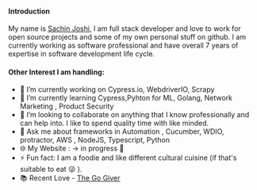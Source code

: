 
#### Introduction
My name is [Sachin Joshi](https://www.linkedin.com/in/sachin-s-joshi/), I am full stack developer and love to work for open source projects and some of my own personal stuff on github.
I am currently working as software professional and have overall 7 years of expertise in software development life cycle.

#### Other Interest I am handling: 

- 🔭 I’m currently working on Cypress.io, WebdriverIO, Scrapy
- 🌱 I’m currently learning Cypress,Pyhton for ML, Golang, Network Marketing , Product Security 
- 👯 I’m looking to collaborate on anything that I know professionally and can help into. I like to spend quality time with like minded.
- 💬 Ask me about frameworks in Automation , Cucumber, WDIO, protractor, AWS , NodeJS, Typescript, Python
- :globe_with_meridians: My Website : -> in progress :construction: 
- ⚡ Fun fact: I am a foodie and like different cultural cuisine (if that's suitable to eat :stuck_out_tongue_winking_eye: ).
- :books: Recent Love - [The Go Giver](https://g.co/kgs/CASxbS)
